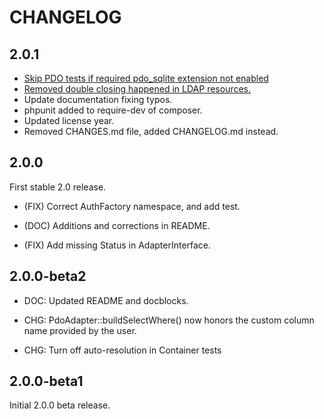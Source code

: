 # CHANGELOG

## 2.0.1

- [Skip PDO tests if required pdo_sqlite extension not enabled](https://github.com/auraphp/Aura.Auth/pull/78)
- [Removed double closing happened in LDAP resources.](https://github.com/auraphp/Aura.Auth/pull/75)
- Update documentation fixing typos.
- phpunit added to require-dev of composer.
- Updated license year.
- Removed CHANGES.md file, added CHANGELOG.md instead.

## 2.0.0

First stable 2.0 release.

- (FIX) Correct AuthFactory namespace, and add test.

- (DOC) Additions and corrections in README.

- (FIX) Add missing Status in AdapterInterface.

## 2.0.0-beta2

- DOC: Updated README and docblocks.

- CHG: PdoAdapter::buildSelectWhere() now honors the custom column name provided by the user.

- CHG: Turn off auto-resolution in Container tests

## 2.0.0-beta1

Initial 2.0.0 beta release.
